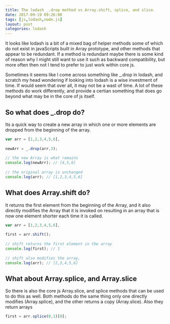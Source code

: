 ```yaml
---
title: The lodash _.drop method vs Array.shift, splice, and slice.
date: 2017-09-19 09:26:00
tags: [js,lodash,node.js]
layout: post
categories: lodash
---
```


It looks like lodash is a bit of a mixed bag of helper methods some of which do not exist in javaScripts built in Array prototype, and other methods that appear to be redundant. If a method is redundant maybe there is some kind of reason why I might still want to use it such as backward compatibility, but more often then not I tend to prefer to just work within core js.

<!-- more -->

Sometimes it seems like I come across something like _.drop in lodash, and scratch my head wondering if looking into lodash is a wise investment of time. If would seem that over all, it may not be a wast of time. A lot of these methods do work differently, and provide a certian something that does go beyond what may be in the core of js itself.

## So what does _.drop do?

Its a quick way to create a new array in which one or more elements are dropped from the beginning of the array. 

```js
var arr = [1,2,3,4,5,6],
 
newArr = _.drop(arr,3);
 
// the new Array is what remains
console.log(newArr); // [4,5,6]
 
// the original array is unchanged
console.log(arr); // [1,2,3,4,5,6]
```

## What does Array.shift do?

It returns the first element from the beginning of the Array, and it also directly modifies the Array that it is invoked on resulting in an array that is now one element shorter each time it is called.

```js
var arr = [1,2,3,4,5,6],
 
first = arr.shift();
 
// shift returns the first element in the array
console.log(first); // 1
 
// shift also modifies the array, 
console.log(arr); // [2,3,4,5,6]
```

## What about Array.splice, and Array.slice

So there is also the core js Array.slice, and splice methods that can be used to do this as well. Both methods do the same thing only one directly modifies (Array.splice), and the other returns a copy (Array.slice). Also they return arrays

```js
first = arr.splice(0,1)[0];
```